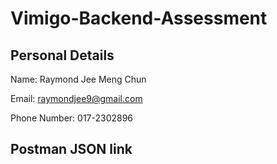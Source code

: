 # Vimigo-Backend-Assessment

## Personal Details

Name: Raymond Jee Meng Chun

Email: raymondjee9@gmail.com

Phone Number: 017-2302896

## Postman JSON link
